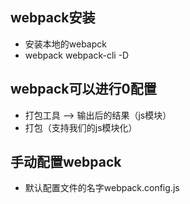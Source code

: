 ## webpack安装
- 安装本地的webapck
- webpack webpack-cli -D

## webpack可以进行0配置
- 打包工具 —> 输出后的结果（js模块）
- 打包（支持我们的js模块化）

## 手动配置webpack
- 默认配置文件的名字webpack.config.js

